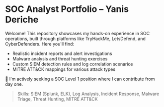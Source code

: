# SOC Analyst Portfolio – Yanis Deriche

Welcome! This repository showcases my hands-on experience in SOC operations, built through platforms like TryHackMe, LetsDefend, and CyberDefenders. Here you'll find:

- Realistic incident reports and alert investigations
- Malware analysis and threat hunting exercises
- Custom SIEM detection rules and log correlation scenarios
- MITRE ATT&CK mappings for various attack types

🚀 I'm actively seeking a SOC Level 1 position where I can contribute from day one.

> Skills: SIEM (Splunk, ELK), Log Analysis, Incident Response, Malware Triage, Threat Hunting, MITRE ATT&CK
